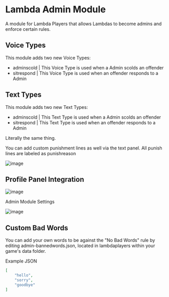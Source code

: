 # Lambda Admin Module

A module for Lambda Players that allows Lambdas to become admins and enforce certain rules.

## Voice Types

This module adds two new Voice Types:

* adminscold  |  This Voice Type is used when a Admin scolds an offender
* sitrespond  |  This Voice Type is used when an offender responds to a Admin

## Text Types

This module adds two new Text Types:

* adminscold  |  This Text Type is used when a Admin scolds an offender
* sitrespond  |  This Text Type is used when an offender responds to a Admin

Literally the same thing.

You can add custom punishment lines as well via the text panel. All punish lines are labeled as punishreason

![image](https://user-images.githubusercontent.com/109770359/222877231-7f19aa7c-aee1-4f59-ba3a-86073c25d084.png)

## Profile Panel Integration

![image](https://user-images.githubusercontent.com/109770359/222877109-09c138fa-3713-46c3-8ce6-fa769ef6d1e5.png)

Admin Module Settings

![image](https://user-images.githubusercontent.com/109770359/222876669-8a1b783b-111e-4fec-9805-e4a87052e164.png)

## Custom Bad Words

You can add your own words to be against the "No Bad Words" rule by editing admin-bannedwords.json, located in lambdaplayers within your game's data folder.

Example JSON

```json
[
    "hello",
    "sorry",
    "goodbye"
]
```

